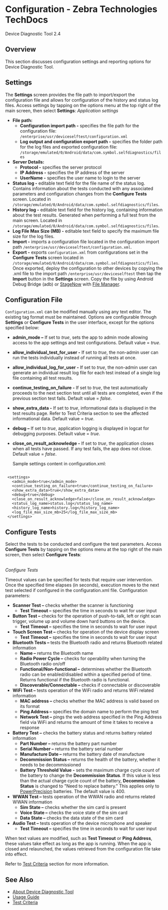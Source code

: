 # Configuration - Zebra Technologies TechDocs

 Device Diagnostic Tool 2.4

## Overview <a id="overview"></a>

This section discusses configuration settings and reporting options for Device Diagnostic Tool.

## 

## Settings <a id="settings"></a>

The **Settings** screen provides the file path to import/export the configuration file and allows for configuration of the history and status log files. Access settings by tapping on the options menu at the top right of the main screen, then select **Settings**:  _Application settings_  


* **File path:**
  * **Configuration import path -** specifies the file path for the configuration file: `/enterprise/usr/deviceselftest/configuration.xml`
  * **Log output and configuration export path -** specifies the folder path for the log files and exported configuration file: `/storage/emulated/0/Android/data/com.symbol.selfdiagnostics/files`
* **Server Details:**
  * **Protocol -** specifies the server protocol
  * **IP Address -** specifies the IP address of the server
  * **UserName -** specifies the user name to login to the server
* **Status log -** editable text field for the file name of the status log. Contains information about the tests conducted with any associated parameters and configuration changes from the **Configure Tests** screen. Located in `/storage/emulated/0/Android/data/com.symbol.selfdiagnostics/files`.
* **History log -** editable text field for the history log, containing information about the test results. Generated when performing a full test from the main screen. Located in `/storage/emulated/0/Android/data/com.symbol.selfdiagnostics/files`.
* **Log File Max Size \(MB\) -** editable text field to specify the maximum file size for the log files.
* **Import -** imports a configuration file located in the configuration import path `/enterprise/usr/deviceselftest/configuration.xml`.
* **Export -** exports `configuration.xml` from configurations set in the **Configure Tests** screen located in `/storage/emulated/0/Android/data/com.symbol.selfdiagnostics/files`. Once exported, deploy the configuration to other devices by copying the .xml file to the import path `/enterprise/usr/deviceselftest` then tap the **Import** button in the **Settings** screen. Copy the file by using Android Debug Bridge \(adb\) or [StageNow](/stagenow) with [File Manager](/mx/filemgr).

##  <a id="-1"></a>

## Configuration File <a id="configurationfile"></a>

`Configuration.xml` can be modified manually using any text editor. The existing tag format must be maintained. Options are configurable through **Settings** or **Configure Tests** in the user interface, except for the options specified below:

* **admin\_mode –** If set to _true_, sets the app to admin mode allowing access to the app settings and test configurations. Default value = _true_.
* **allow\_individual\_test\_for\_user -** If set to _true_, the non-admin user can run the tests individually instead of running all tests at once.
* **allow\_individual\_log\_for\_user -** If set to _true_, the non-admin user can generate an individual result log file for each test instead of a single log file containing all test results.
* **continue\_testing\_on\_failure -** If set to _true_, the test automatically proceeds to the next section test until all tests are completed, even if the previous section test fails. Default value = _false_.
* **show\_extra\_data -** If set to _true_, informational data is displayed in the test results page. Refer to Test Criteria section to see the affected informational data. Default value = _true_.
* **debug –** If set to _true_, application logging is displayed in logcat for debugging purposes. Default value = _true_.
* **close\_on\_result\_acknowledge -** If set to _true_, the application closes when all tests have passed. If any test fails, the app does not close. Default value = _false_.

   Sample settings content in configuration.xml:

```text

 <settings>
   <admin_mode>true</admin_mode>
   <continue_testing_on_failure>true</continue_testing_on_failure>
   <show_extra_data>true</show_extra_data>
   <debug>true</debug>
   <close_on_result_acknowledge>false</close_on_result_acknowledge>
   <status_log_name>status.log</status_log_name>
   <history_log_name>history.log</history_log_name>
   <log_file_max_size_mb>25</log_file_max_size_mb>
 </settings>

```

##  <a id="-2"></a>

## Configure Tests <a id="configuretests"></a>

Select the tests to be conducted and configure the test parameters. Access **Configure Tests** by tapping on the options menu at the top right of the main screen, then select **Configure Tests**:

|  |  |  |  |  |
| :--- | :--- | :--- | :--- | :--- |


_Configure Tests_

 Timeout values can be specified for tests that require user intervention. Once the specified time elapses \(in seconds\), execution moves to the next test selected if configured in the configuration.xml file. Configuration parameters:

* **Scanner Test –** checks whether the scanner is functioning
  * **Test Timeout –** specifies the time in seconds to wait for user input
* **Button Test –** checks for the operation of push-to-talk, left or right scan trigger, volume up and volume down hard buttons on the device.
  * **Test Timeout –** specifies the time in seconds to wait for user input
* **Touch Screen Test –** checks for operation of the device display screen
  * **Test Timeout –** specifies the time in seconds to wait for user input
* **Bluetooth Tests –** tests the Bluetooth radio and returns Bluetooth related information
  * **Name –** returns the Bluetooth name
  * **Radio Power Cycle –** checks for operability when turning the Bluetooth radio on/off
  * **Functional/Non-functional –** determines whether the Bluetooth radio can be enabled/disabled within a specified period of time. Returns functional if the Bluetooth radio is functional.
  * **Discoverable/Connectable –** checks if connectable or discoverable
* **WiFi Test –** tests operation of the WiFi radio and returns WiFi related information
  * **MAC address –** checks whether the MAC address is valid based on its format
  * **Ping Address –** specifies the domain name to perform the ping test
  * **Network Test –** pings the web address specified in the Ping Address field via WiFi and returns the amount of time it takes to receive a response
* **Battery Test –** checks the battery status and returns battery related information
  * **Part Number –** returns the battery part number
  * **Serial Number –** returns the battery serial number
  * **Manufacture Date –** returns the battery date of manufacture
  * **Decommission Status –** returns the health of the battery, whether it needs to be decommissioned
  * **Battery Threshold Value -** sets the maximum charge cycle count of the battery to change the **Decommission Status**. If this value is less than the actual charge cycle count of the battery, **Decommission Status** is changed to "Need to replace battery." This applies only to [PowerPrecision](https://www.zebra.com/us/en/products/accessories/powerprecision-battery-solutions.html) batteries. The default value is 400.
* **WWAN Test –** tests operation of the WWAN radio and returns related WWAN information
  * **Sim State –** checks whether the sim card is present
  * **Voice State –** checks the voice state of the sim card
  * **Data State –** checks the data state of the sim card
* **Audio Test –** tests operation of the device microphone and speaker
  * **Test Timeout –** specifies the time in seconds to wait for user input 

When text values are modified, such as **Test Timeout** or **Ping Address**, these values take effect as long as the app is running. When the app is closed and relaunched, the values retrieved from the configuration file take into effect.

Refer to [Test Criteria](../criteria) section for more information.

##  <a id="-3"></a>

## See Also <a id="seealso"></a>

* [About Device Diagnostic Tool](../about)
* [Usage Guide](../usage)
* [Test Criteria](../criteria)

